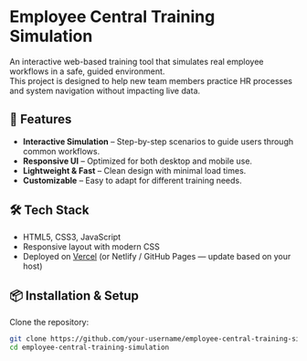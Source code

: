 # Employee Central Training Simulation

An interactive web-based training tool that simulates real employee workflows in a safe, guided environment.  
This project is designed to help new team members practice HR processes and system navigation without impacting live data.

## 🚀 Features
- **Interactive Simulation** – Step-by-step scenarios to guide users through common workflows.
- **Responsive UI** – Optimized for both desktop and mobile use.
- **Lightweight & Fast** – Clean design with minimal load times.
- **Customizable** – Easy to adapt for different training needs.

## 🛠️ Tech Stack
- HTML5, CSS3, JavaScript  
- Responsive layout with modern CSS  
- Deployed on [Vercel](https://vercel.com) (or Netlify / GitHub Pages — update based on your host)

## 📦 Installation & Setup
Clone the repository:
```bash
git clone https://github.com/your-username/employee-central-training-simulation.git
cd employee-central-training-simulation
